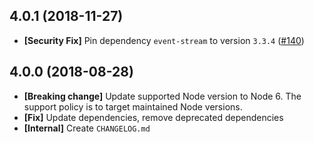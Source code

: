 ## 4.0.1 (2018-11-27)

- **[Security Fix]** Pin dependency `event-stream` to version `3.3.4` ([#140](https://github.com/vohof/gulp-livereload/pull/140))

## 4.0.0 (2018-08-28)

- **[Breaking change]** Update supported Node version to Node 6. The support
  policy is to target maintained Node versions.
- **[Fix]** Update dependencies, remove deprecated dependencies
- **[Internal]** Create `CHANGELOG.md`
